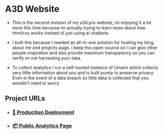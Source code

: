 # A3D Website

- This is the second revision of my a3d.pro website, im enjoying it a lot more this time because im actually trying to learn more about how html/css works instead of just using ai chatbots. 

- I built this because I needed an all-in-one solution for hosting my blog, about me and projects page. I keep this open-source so I can give other people inspiration and also provide maximum transparency so you can verify im not harvesting your data.

- To collect analytics I run a self-hosted instance of Umami which collects very little information about you and is built purely to preserve privacy. Even in the event of a data breach so little data is collected that you wouldn't need to worry

## Project URLs

- ### [🐳 Production Deployment](https://a3d.pro)
- ### [📦 Public Analytics Page](https://umami.a3d.pro/share/nI1FDSuCssQJXF6h/a3d.pro)
